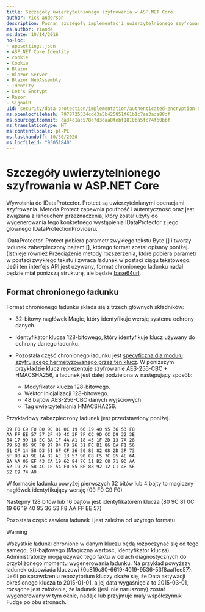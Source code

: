 ```yaml
---
title: Szczegóły uwierzytelnionego szyfrowania w ASP.NET Core
author: rick-anderson
description: Poznaj szczegóły implementacji uwierzytelnionego szyfrowania ASP.NET Core ochrony danych.
ms.author: riande
ms.date: 10/14/2016
no-loc:
- appsettings.json
- ASP.NET Core Identity
- cookie
- Cookie
- Blazor
- Blazor Server
- Blazor WebAssembly
- Identity
- Let's Encrypt
- Razor
- SignalR
uid: security/data-protection/implementation/authenticated-encryption-details
ms.openlocfilehash: 7978725534cdd3a5b425851f61b1c7ae3ada88df
ms.sourcegitcommit: ca34c1ac578e7d3daa0febf1810ba5fc74f60bbf
ms.translationtype: MT
ms.contentlocale: pl-PL
ms.lasthandoff: 10/30/2020
ms.locfileid: "93051840"
---
```

# <a name="authenticated-encryption-details-in-aspnet-core"></a>Szczegóły uwierzytelnionego szyfrowania w ASP.NET Core

<a name="data-protection-implementation-authenticated-encryption-details"></a>

Wywołania do IDataProtector. Protect są uwierzytelnianymi operacjami szyfrowania. Metoda Protect zapewnia poufność i autentyczność oraz jest związana z łańcuchem przeznaczenia, który został użyty do wygenerowania tego konkretnego wystąpienia IDataProtector z jego głównego IDataProtectionProvideru.

IDataProtector. Protect pobiera parametr zwykłego tekstu Byte [] i tworzy ładunek zabezpieczony bajtem [], którego format został opisany poniżej. (Istnieje również Przeciążenie metody rozszerzenia, które pobiera parametr w postaci zwykłego tekstu i zwraca ładunek w postaci ciągu tekstowego. Jeśli ten interfejs API jest używany, format chronionego ładunku nadal będzie miał poniższą strukturę, ale będzie [base64url](https://tools.ietf.org/html/rfc4648#section-5).

## <a name="protected-payload-format"></a>Format chronionego ładunku

Format chronionego ładunku składa się z trzech głównych składników:

* 32-bitowy nagłówek Magic, który identyfikuje wersję systemu ochrony danych.

* Identyfikator klucza 128-bitowego, który identyfikuje klucz używany do ochrony danego ładunku.

* Pozostała część chronionego ładunku jest [specyficzna dla modułu szyfrującego hermetyzowanego przez ten klucz](xref:security/data-protection/implementation/subkeyderivation#data-protection-implementation-subkey-derivation). W poniższym przykładzie klucz reprezentuje szyfrowanie AES-256-CBC + HMACSHA256, a ładunek jest dalej podzielona w następujący sposób:
  * Modyfikator klucza 128-bitowego.
  * Wektor inicjalizacji 128-bitowego.
  * 48 bajtów AES-256-CBC danych wyjściowych.
  * Tag uwierzytelniania HMACSHA256.

Przykładowy zabezpieczony ładunek jest przedstawiony poniżej.

```
09 F0 C9 F0 80 9C 81 0C 19 66 19 40 95 36 53 F8
AA FF EE 57 57 2F 40 4C 3F 7F CC 9D CC D9 32 3E
84 17 99 16 EC BA 1F 4A A1 18 45 1F 2D 13 7A 28
79 6B 86 9C F8 B7 84 F9 26 31 FC B1 86 0A F1 56
61 CF 14 58 D3 51 6F CF 36 50 85 82 08 2D 3F 73
5F B0 AD 9E 1A B2 AE 13 57 90 C8 F5 7C 95 4E 6A
8A AA 06 EF 43 CA 19 62 84 7C 11 B2 C8 71 9D AA
52 19 2E 5B 4C 1E 54 F0 55 BE 88 92 12 C1 4B 5E
52 C9 74 A0
```

W formacie ładunku powyżej pierwszych 32 bitów lub 4 bajty to magiczny nagłówek identyfikujący wersję (09 F0 C9 F0)

Następny 128 bitów lub 16 bajtów jest identyfikatorem klucza (80 9C 81 0C 19 66 19 40 95 36 53 F8 AA FF EE 57)

Pozostała część zawiera ładunek i jest zależna od użytego formatu.

> [!WARNING]
> Wszystkie ładunki chronione w danym kluczu będą rozpoczynać się od tego samego, 20-bajtowego (Magiczna wartość, identyfikator klucza). Administratorzy mogą używać tego faktu w celach diagnostycznych do przybliżonego momentu wygenerowania ładunku. Na przykład powyższy ładunek odpowiada kluczowi {0c819c80-6619-4019-9536-53f8aaffee57}. Jeśli po sprawdzeniu repozytorium kluczy okaże się, że Data aktywacji określonego klucza to 2015-01-01, a jej data wygaśnięcia to 2015-03-01, rozsądne jest założenie, że ładunek (jeśli nie naruszony) został wygenerowany w tym oknie, nadaje lub przyjmuje mały współczynnik Fudge po obu stronach.

